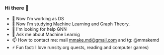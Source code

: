 ### Hi there 👋

<!--
**mdmake/mdmake** is a ✨ _special_ ✨ repository because its `README.md` (this file) appears on your GitHub profile.


-->

- 🔭 Now I'm working as DS
- 🌱 Now I'm studying Machine Learning and Graph Theory.
- 🤔 I'm looking for help GNN
- 💬 Ask me about Machine Learnig
- 📫 How to contact me: mail mmake.md@gmail.com and tg: @mmakemd
- ⚡ Fun fact: I love runsity.org quests, reading and computer games)
